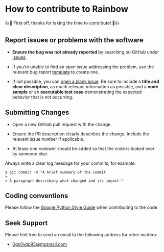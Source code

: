 # How to contribute to Rainbow

:+1::tada: First off, thanks for taking the time to contribute! :tada::+1:

## Report issues or problems with the software

* **Ensure the bug was not already reported** by searching on GitHub under [Issues](https://github.com/AlphonsG/EPIC-BBox-Cell-Tracking/issues).

* If you're unable to find an open issue addressing the problem, use the relevant bug report [template](https://github.com/AlphonsG/EPIC-BBox-Cell-Tracking/issues/new/choose) to create one. 

* If not possible, you can [open a blank issue](https://github.com/AlphonsG/EPIC-BBox-Cell-Tracking/issues/new). Be sure to include a **title and clear description**, as much relevant information as possible, and a **code sample** or an **executable test case** demonstrating the expected behavior that is not occurring.

## Submitting Changes

* Open a new GitHub pull request with the change.

* Ensure the PR description clearly describes the change. Include the relevant issue number if applicable.

* At lease one reviewer should be added so that the code is looked over by someone else.

Always write a clear log message for your commits, for example:

    $ git commit -m "A brief summary of the commit
    > 
    > A paragraph describing what changed and its impact."
    
 ## Coding conventions
 
 Please follow the [Google Python Style Guide](https://google.github.io/styleguide/pyguide.html) when contributing to the code.
 
 ## Seek Support
 
 Please feel free to send an email to the following address for other matters:
 - 0go0vdp95@mozmail.com
